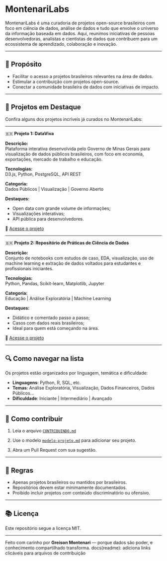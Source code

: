 # MontenariLabs

MontenariLabs é uma curadoria de projetos open-source brasileiros com foco em ciência de dados, análise de dados e tudo que envolve o universo da informação baseada em dados. Aqui, reunimos iniciativas de pessoas desenvolvedoras, analistas e cientistas de dados que contribuem para um ecossistema de aprendizado, colaboração e inovação.

---

## 🚀 Propósito

- Facilitar o acesso a projetos brasileiros relevantes na área de dados.
- Estimular a contribuição com projetos open-source.
- Conectar a comunidade brasileira de dados com iniciativas de impacto.

---

## 🌟 Projetos em Destaque

Confira alguns dos projetos incríveis já curados no MontenariLabs:

---

🇧🇷 **Projeto 1: DataViva**

**Descrição:**  
Plataforma interativa desenvolvida pelo Governo de Minas Gerais para visualização de dados públicos brasileiros, com foco em economia, exportações, mercado de trabalho e educação.

**Tecnologias:**  
D3.js, Python, PostgreSQL, API REST

**Categoria:**  
Dados Públicos | Visualização | Governo Aberto

**Destaques:**  
- Open data com grande volume de informações;
- Visualizações interativas;
- API pública para desenvolvedores.

🔗 [Acesse o projeto](https://github.com/DataViva/dataviva-site)

---

🇧🇷 **Projeto 2: Repositório de Práticas de Ciência de Dados**

**Descrição:**  
Conjunto de notebooks com estudos de caso, EDA, visualização, uso de machine learning e extração de dados voltados para estudantes e profissionais iniciantes.

**Tecnologias:**  
Python, Pandas, Scikit-learn, Matplotlib, Jupyter

**Categoria:**  
Educação | Análise Exploratória | Machine Learning

**Destaques:**  
- Didático e comentado passo a passo;
- Casos com dados reais brasileiros;
- Ideal para quem está começando na área.

🔗 [Acesse o projeto](https://github.com/fulano/repositorio-praticas-cd)

---

## 🔍 Como navegar na lista

Os projetos estão organizados por linguagem, temática e dificuldade:

- **Linguagens**: Python, R, SQL, etc.
- **Temas**: Análise Exploratória, Visualização, Dados Financeiros, Dados Públicos...
- **Dificuldade**: Iniciante | Intermediário | Avançado

---

## 🙌 Como contribuir

1. Leia o arquivo [`CONTRIBUINDO.md`](CONTRIBUINDO.md)

2. Use o modelo [`modelo-projeto.md`](modelo-projeto.md) para adicionar seu projeto.

3. Abra um Pull Request com sua sugestão.


---

## 🚫 Regras

- Apenas projetos brasileiros ou mantidos por brasileiros.
- Repositórios devem estar minimamente documentados.
- Proibido incluir projetos com conteúdo discriminatório ou ofensivo.

---

## 📚 Licença

Este repositório segue a licença MIT.

---

Feito com carinho por **Greison Montenari** — porque dados são poder, e conhecimento compartilhado transforma.
docs(readme): adiciona links clicáveis para arquivos de contribuição


